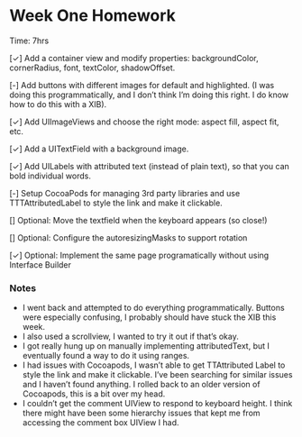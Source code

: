 

# Week One Homework
Time: 7hrs

[✓] Add a container view and modify properties: backgroundColor, cornerRadius, font, textColor, shadowOffset.

[-] Add buttons with different images for default and highlighted. (I was doing this programmatically, and I don’t think I’m doing this right. I do know how to do this with a XIB). 

[✓] Add UIImageViews and choose the right mode: aspect fill, aspect fit, etc.

[✓] Add a UITextField with a background image.

[✓] Add UILabels with attributed text (instead of plain text), so that you can bold individual words.

[-] Setup CocoaPods for managing 3rd party libraries and use TTTAttributedLabel to style the link and make it clickable. 

[] Optional: Move the textfield when the keyboard appears (so close!)

[] Optional: Configure the autoresizingMasks to support rotation

[✓] Optional: Implement the same page programatically without using Interface Builder

### Notes
* I went back and attempted to do everything programmatically. Buttons were especially confusing, I probably should have stuck the XIB this week.
* I also used a scrollview, I wanted to try it out if that’s okay.
* I got really hung up on manually implementing attributedText, but I eventually found a  way to do it using ranges.
* I had issues with Cocoapods, I wasn’t able to get TTAttributed Label to style the link and make it clickable. I’ve been searching for similar issues and I haven’t found anything. I rolled back to an older version of Cocoapods, this is a bit over my head.
* I couldn’t get the comment UIView to respond to keyboard height. I think there might have been some hierarchy issues that kept me from accessing the comment box UIView I had. 
